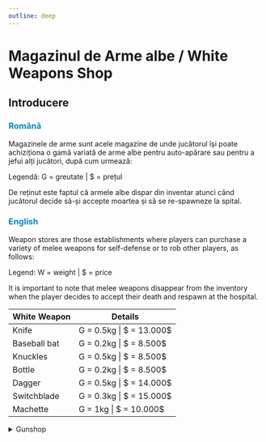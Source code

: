 ```yaml
---
outline: deep
---
```


# Magazinul de Arme albe / White Weapons Shop

## Introducere

### <span style="color: #0088CC">Română</span>

Magazinele de arme sunt acele magazine de unde jucătorul își poate achiziționa o gamă variată de arme albe pentru auto-apărare sau pentru a jefui alți jucători, după cum urmează:

Legendă: G = greutate | $ = prețul

De reținut este faptul că armele albe dispar din inventar atunci când jucătorul decide să-și accepte moartea și să se re-spawneze la spital.

### <span style="color: #0088CC">English</span>

Weapon stores are those establishments where players can purchase a variety of melee weapons for self-defense or to rob other players, as follows:

Legend: W = weight | $ = price

It is important to note that melee weapons disappear from the inventory when the player decides to accept their death and respawn at the hospital.

|White Weapon|Details|
|-|-|
|Knife|G = 0.5kg \| \$ = 13.000$|
|Baseball bat|G = 0.2kg \| \$ = 8.500$|
|Knuckles|G = 0.5kg \| \$ = 8.500$|
|Bottle|G = 0.2kg \| \$ = 8.500$|
|Dagger|G = 0.5kg \| \$ = 14.000$|
|Switchblade|G = 0.3kg \| \$ = 15.000$|
|Machette|G = 1kg \| \$ = 10.000$|

<details>
  <summary>Gunshop</summary>
  <img src="https://v.b-zone.ro/images/wiki/melee-shop.gif" alt="Gunshop">
</details>